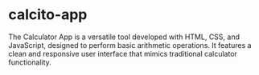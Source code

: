 # calcito-app
The Calculator App is a versatile tool developed with HTML, CSS, and JavaScript, designed to perform basic arithmetic operations. It features a clean and responsive user interface that mimics traditional calculator functionality.
